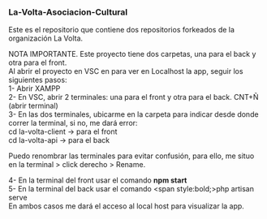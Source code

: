 <h3>La-Volta-Asociacion-Cultural</h3>
Este es el repositorio que contiene dos repositorios forkeados de la organización La Volta.

NOTA IMPORTANTE. Este proyecto tiene dos carpetas, una para el back y otra para el front.<br>
Al abrir el proyecto en VSC en para ver en Localhost la app, seguir los siguientes pasos:<br>
1- Abrir XAMPP<br>
2- En VSC, abrir 2 terminales: una para el front y otra para el back. CNT+Ñ (abrir terminal)<br>
3- En las dos terminales, ubicarme en la carpeta para indicar desde donde correr la terminal, si no, me dará error:<br>
cd la-volta-client -> para el front<br>
cd la-volta-api -> para el back<br>

Puedo renombrar las terminales para evitar confusión, para ello, me situo en la terminal > click derecho > Rename.<br>

4- En la terminal del front usar el comando <strong>npm start</strong><br>
5- En la terminal del back usar el comando <span style:bold;>php artisan serve</span><br>
En ambos casos me dará el acceso al local host para visualizar la app.
